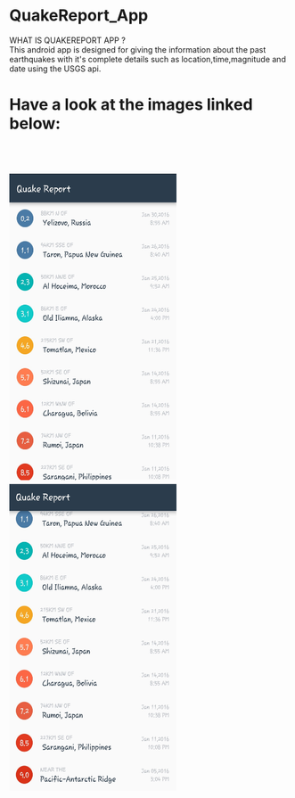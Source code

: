 # QuakeReport_App

WHAT IS QUAKEREPORT APP ?<br>
This android app is designed for giving the information about the past earthquakes with it's complete details such as location,time,magnitude and date using the USGS api.

<h1> Have a look at the images linked below: <h1><br>
  
  <img src = "QuakeReport1.jpg" width = "300" height = "550" />  
  <img src = "QuakeReport2.jpg" width = "300" height = "550" />
